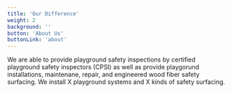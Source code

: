 ```yaml
---
title: 'Our Difference'
weight: 2
background: ''
button: 'About Us'
buttonLink: 'about'
---
```


We are able to provide playground safety inspections by certified playground safety inspectors (CPSI) as well as provide playgorund installations, maintenane, repair, and engineered wood fiber safety surfacing. We install X playground systems and X kinds of safety surfacing.
